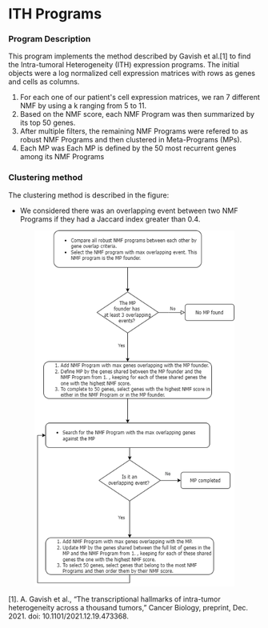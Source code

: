 # ITH Programs
### Program Description
This program implements the method described by Gavish et al.[1] to find the Intra-tumoral Heterogeneity (ITH) expression programs. The initial objects were a log normalized cell expression matrices with rows as genes and cells as columns.

1. For each one of our patient's cell expression matrices, we ran 7 different NMF
by using a k ranging from 5 to 11.
2. Based on the NMF score, each NMF Program was then summarized by its top
50 genes.
3. After multiple filters, the remaining NMF Programs were refered to as robust NMF Programs and then clustered in Meta-Programs (MPs).
4. Each MP was Each MP is defined by the 50 most recurrent genes among its NMF Programs

### Clustering method
The clustering method is described in the figure: 
* We considered there was an overlapping event between two NMF Programs if they had a Jaccard index greater than 0.4.
<p align="center">
<img src="clustering.png" alt="1" width="400"/>
</p> 



[1]. A. Gavish et al., “The transcriptional hallmarks of intra-tumor heterogeneity across a thousand tumors,” Cancer Biology, preprint, Dec. 2021. doi: 10.1101/2021.12.19.473368.
